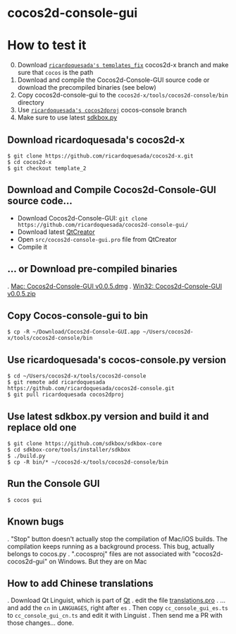 # cocos2d-console-gui

# How to test it

0. Download [`ricardoquesada's templates_fix`](https://github.com/ricardoquesada/cocos2d-x/tree/template_2) cocos2d-x branch and make sure that `cocos` is the path
1. Download and compile the Cocos2d-Console-GUI source code or download the precompiled binaries (see below)
2. Copy cocos2d-console-gui to the `cocos2d-x/tools/cocos2d-console/bin` directory
3. Use [`ricardoquesada's cocos2dproj`](https://github.com/ricardoquesada/cocos2d-console/tree/cocos2dproj) cocos-console branch
4. Make sure to use latest [sdkbox.py](https://github.com/sdkbox/sdkbox-core)

## Download ricardoquesada's cocos2d-x
```
$ git clone https://github.com/ricardoquesada/cocos2d-x.git
$ cd cocos2d-x
$ git checkout template_2
```

## Download and Compile Cocos2d-Console-GUI source code...

* Download Cocos2d-Console-GUI: `git clone https://github.com/ricardoquesada/cocos2d-console-gui/`
* Download latest [QtCreator](http://www.qt.io/download/)
* Open `src/cocos2d-console-gui.pro` file from QtCreator
* Compile it

## ... or Download pre-compiled binaries

. [Mac: Cocos2d-Console-GUI v0.0.5.dmg](https://www.dropbox.com/s/8hxyhyibm6bitmv/cocos2d-console-gui-v0.0.5.dmg?dl=1)
. [Win32: Cocos2d-Console-GUI v0.0.5.zip](https://www.dropbox.com/s/b8oavs231bnm03i/cocos2d-console-gui-v0.0.5.zip?dl=1)

## Copy Cocos-console-gui to bin

```
$ cp -R ~/Download/Cocos2d-Console-GUI.app ~/Users/cocos2d-x/tools/cocos2d-console/bin
```

## Use ricardoquesada's cocos-console.py version

```
$ cd ~/Users/cocos2d-x/tools/cocos2d-console
$ git remote add ricardoquesada https://github.com/ricardoquesada/cocos2d-console.git
$ git pull ricardoquesada cocos2dproj
```

## Use latest sdkbox.py version and build it and replace old one

```
$ git clone https://github.com/sdkbox/sdkbox-core
$ cd sdkbox-core/tools/installer/sdkbox
$ ./build.py
$ cp -R bin/* ~/cocos2d-x/tools/cocos2d-console/bin
```

## Run the Console GUI

```
$ cocos gui
```

## Known bugs

. "Stop" button doesn't actually stop the compilation of Mac/iOS builds. The compilation keeps running as a background process. This bug, actually belongs to cocos.py
. ".cocosproj" files are not associated with "cocos2d-cocos2d-gui" on Windows. But they are on Mac


## How to add Chinese translations

. Download Qt Linguist, which is part of [Qt](http://www.qt.io/download/)
. edit the file [translations.pro](https://github.com/ricardoquesada/cocos2d-console-gui/blob/master/translations/translations.pro)
. ... and add the `cn` in `LANGUAGES`, right after `es`
. Then copy `cc_console_gui_es.ts` to `cc_console_gui_cn.ts` and edit it with Linguist
. Then send me a PR with those changes... done.
